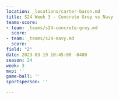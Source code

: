 ```yaml
---
location: _locations/carter-baron.md
title: S24 Week 3 - Concrete Grey vs Navy
teams-score:
- team: _teams/s24-concrete-grey.md
  score: 
- team: _teams/s24-navy.md
  score: 
field: "2"
date: 2023-03-19 10:45:00 -0400
season: 24
week: 3
mvp: ''
game-ball: ''
sportsperson: ''

---
```

